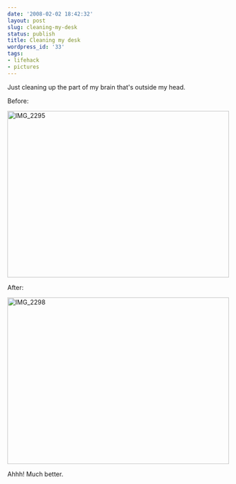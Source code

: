 ```yaml
---
date: '2008-02-02 18:42:32'
layout: post
slug: cleaning-my-desk
status: publish
title: Cleaning my desk
wordpress_id: '33'
tags:
- lifehack
- pictures
---
```


Just cleaning up the part of my brain that's outside my head.

Before:

<a href="http://www.flickr.com/photos/jonesandjones/2238160646/" title="IMG_2295 by Jones and Jones, on Flickr"><img src="http://farm3.static.flickr.com/2022/2238160646_c9f2c53708.jpg" alt="IMG_2295" border="0" height="375" width="500" /></a>

After:

<a href="http://www.flickr.com/photos/jonesandjones/2238160766/" title="IMG_2298 by Jones and Jones, on Flickr"><img src="http://farm3.static.flickr.com/2138/2238160766_6bf099f114.jpg" alt="IMG_2298" border="0" height="375" width="500" /></a>

Ahhh! Much better.